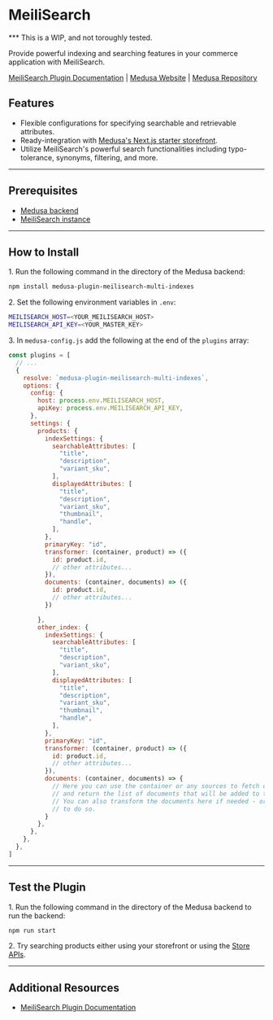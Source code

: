 # MeiliSearch

*** This is a WIP, and not toroughly tested.

Provide powerful indexing and searching features in your commerce application with MeiliSearch.

[MeiliSearch Plugin Documentation](https://docs.medusajs.com/plugins/search/meilisearch) | [Medusa Website](https://medusajs.com) | [Medusa Repository](https://github.com/medusajs/medusa)

## Features

- Flexible configurations for specifying searchable and retrievable attributes.
- Ready-integration with [Medusa's Next.js starter storefront](https://docs.medusajs.com/starters/nextjs-medusa-starter).
- Utilize MeiliSearch's powerful search functionalities including typo-tolerance, synonyms, filtering, and more.

---

## Prerequisites

- [Medusa backend](https://docs.medusajs.com/development/backend/install)
- [MeiliSearch instance](https://docs.meilisearch.com/learn/getting_started/quick_start.html#setup-and-installation)

---

## How to Install

1\. Run the following command in the directory of the Medusa backend:

  ```bash
  npm install medusa-plugin-meilisearch-multi-indexes
  ```

2\. Set the following environment variables in `.env`:

  ```bash
  MEILISEARCH_HOST=<YOUR_MEILISEARCH_HOST>
  MEILISEARCH_API_KEY=<YOUR_MASTER_KEY>
  ```

3\. In `medusa-config.js` add the following at the end of the `plugins` array:

  ```js
  const plugins = [
    // ...
    {
      resolve: `medusa-plugin-meilisearch-multi-indexes`,
      options: {
        config: {
          host: process.env.MEILISEARCH_HOST,
          apiKey: process.env.MEILISEARCH_API_KEY,
        },
        settings: {
          products: {
            indexSettings: {
              searchableAttributes: [
                "title", 
                "description",
                "variant_sku",
              ],
              displayedAttributes: [
                "title", 
                "description", 
                "variant_sku", 
                "thumbnail", 
                "handle",
              ],
            },
            primaryKey: "id",
            transformer: (container, product) => ({
              id: product.id, 
              // other attributes...
            }),
            documents: (container, documents) => ({
              id: product.id, 
              // other attributes...
            })

          },
          other_index: {
            indexSettings: {
              searchableAttributes: [
                "title", 
                "description",
                "variant_sku",
              ],
              displayedAttributes: [
                "title", 
                "description", 
                "variant_sku", 
                "thumbnail", 
                "handle",
              ],
            },
            primaryKey: "id",
            transformer: (container, product) => ({
              id: product.id, 
              // other attributes...
            }),
            documents: (container, documents) => {
              // Here you can use the container or any sources to fetch documents
              // and return the list of documents that will be added to the indexes.
              // You can also transform the documents here if needed - or use the transformer
              // to do so.
            }
          },
        },
      },
    },
  ]
  ```

---

## Test the Plugin

1\. Run the following command in the directory of the Medusa backend to run the backend:

  ```bash
  npm run start
  ```

2\. Try searching products either using your storefront or using the [Store APIs](https://docs.medusajs.com/api/store#tag/Product/operation/PostProductsSearch).

---

## Additional Resources

- [MeiliSearch Plugin Documentation](https://docs.medusajs.com/plugins/search/meilisearch)
